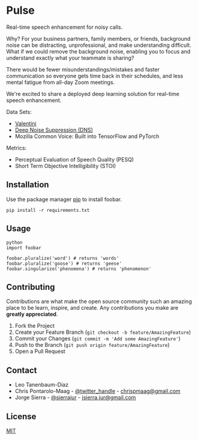 # Pulse

Real-time speech enhancement for noisy calls. 

Why?
For your business partners, family members, or  friends, background noise can be distracting, unprofessional, and make understanding difficult. What if we could remove the background noise, enabling you to focus and understand exactly what your teammate is sharing? 

There would be fewer misunderstandings/mistakes and faster communication so everyone gets time back in their schedules, and less mental fatigue from all-day Zoom meetings.

We're excited to share a deployed deep learning solution for real-time speech enhancement.

Data Sets:
- [Valentini](https://datashare.is.ed.ac.uk/handle/10283/2791)
- [Deep Noise Suppression (DNS)](https://github.com/microsoft/DNS-Challenge)
- Mozilla Common Voice: Built into TensorFlow and PyTorch

Metrics:
- Perceptual Evaluation of Speech Quality (PESQ)
- Short Term Objective Intelligibility (STOI)

## Installation

Use the package manager [pip](https://pip.pypa.io/en/stable/) to install foobar.

```
pip install -r requirements.txt
```

## Usage

```
python
import foobar

foobar.pluralize('word') # returns 'words'
foobar.pluralize('goose') # returns 'geese'
foobar.singularize('phenomena') # returns 'phenomenon'
```

## Contributing

Contributions are what make the open source community such an amazing place to be learn, inspire, and create. Any contributions you make are **greatly appreciated**.

1. Fork the Project
2. Create your Feature Branch (`git checkout -b feature/AmazingFeature`)
3. Commit your Changes (`git commit -m 'Add some AmazingFeature'`)
4. Push to the Branch (`git push origin feature/AmazingFeature`)
5. Open a Pull Request

## Contact

- Leo Tanenbaum-Diaz
- Chris Pontarolo-Maag - [@twitter_handle](https://twitter.com/twitter_handle) - chrispmaag@gmail.com
- Jorge Sierra - [@sierrajur](https://twitter.com/sierrajur) - jsierra.jur@gmail.com

## License
[MIT](https://choosealicense.com/licenses/mit/)
